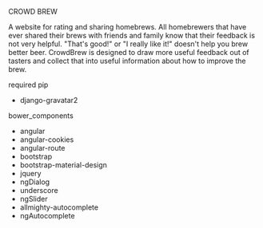 CROWD BREW

A website for rating and sharing homebrews. All homebrewers that have ever shared their brews with friends and family know that their feedback is not very helpful. "That's good!" or "I really like it!" doesn't help you brew better beer. CrowdBrew is designed to draw more useful feedback out of tasters and collect that into useful information about how to improve the brew.

required
pip
- django-gravatar2

bower_components
- angular
- angular-cookies
- angular-route
- bootstrap
- bootstrap-material-design
- jquery
- ngDialog
- underscore
- ngSlider
- allmighty-autocomplete
- ngAutocomplete
